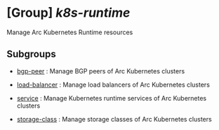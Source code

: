 # [Group] _k8s-runtime_

Manage Arc Kubernetes Runtime resources

## Subgroups

- [bgp-peer](/Commands/k8s-runtime/bgp-peer/readme.md)
: Manage BGP peers of Arc Kubernetes clusters

- [load-balancer](/Commands/k8s-runtime/load-balancer/readme.md)
: Manage load balancers of Arc Kubernetes clusters

- [service](/Commands/k8s-runtime/service/readme.md)
: Manage Kubernetes runtime services of Arc Kubernetes clusters

- [storage-class](/Commands/k8s-runtime/storage-class/readme.md)
: Manage storage classes of Arc Kubernetes clusters
